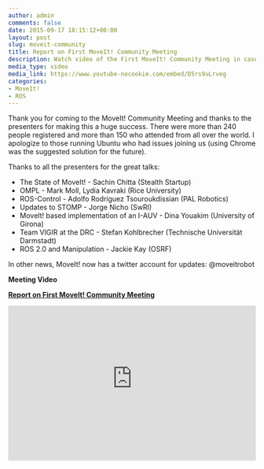 ```yaml
---
author: admin
comments: false
date: 2015-09-17 18:15:12+00:00
layout: post
slug: moveit-community
title: Report on First MoveIt! Community Meeting
description: Watch video of the First MoveIt! Community Meeting in case you missed it. Thank you for coming to the MoveIt! Community Meeting and thanks to the presenters for making this a huge success. There were more than 240 people registered and more than 150 who attended from all over the world...
media_type: video
media_link: https://www.youtube-nocookie.com/embed/D5rs9uLrveg
categories:
- MoveIt!
- ROS
---
```


Thank you for coming to the MoveIt! Community Meeting and thanks to the presenters for making this a huge success. There were more than 240 people registered and more than 150 who attended from all over the world. I apologize to those running Ubuntu who had issues joining us (using Chrome was the suggested solution for the future).

Thanks to all the presenters for the great talks:

* The State of MoveIt! - Sachin Chitta (Stealth Startup)
* OMPL - Mark Moll, Lydia Kavraki (Rice University)
* ROS-Control - Adolfo Rodríguez Tsouroukdissian (PAL Robotics)
* Updates to STOMP - Jorge Nicho (SwRI)
* MoveIt! based implementation of an I-AUV - Dina Youakim (University of Girona)
* Team VIGIR at the DRC - Stefan Kohlbrecher (Technische Universität Darmstadt)
* ROS 2.0 and Manipulation - Jackie Kay (OSRF)

In other news, MoveIt! now has a twitter account for updates: @moveitrobot

**Meeting Video**

**[Report on First MoveIt! Community Meeting](https://youtu.be/D5rs9uLrveg)**

<iframe width="100%" height="315" src="https://www.youtube-nocookie.com/embed/D5rs9uLrveg" frameborder="0" allowfullscreen></iframe>

